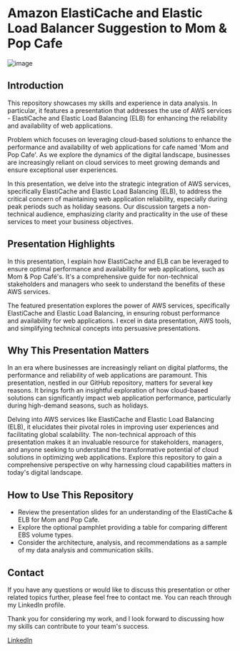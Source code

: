 # Amazon ElastiCache and Elastic Load Balancer Suggestion to Mom & Pop Cafe

![image](https://github.com/ketanksagar/AWS_ElastiCache_ELB_usecase/assets/117306864/3b417bd8-3a86-4635-bb7a-dbb2961f4542)

## Introduction

This repository showcases my skills and experience in data analysis. In particular, it features a presentation that addresses the use of AWS services - ElastiCache and Elastic Load Balancing (ELB) for enhancing the reliability and availability of web applications.

Problem which focuses on leveraging cloud-based solutions to enhance the performance and availability of web applications for cafe named 'Mom and Pop Cafe'. As we explore the dynamics of the digital landscape, businesses are increasingly reliant on cloud services to meet growing demands and ensure exceptional user experiences.

In this presentation, we delve into the strategic integration of AWS services, specifically ElastiCache and Elastic Load Balancing (ELB), to address the critical concern of maintaining web application reliability, especially during peak periods such as holiday seasons. Our discussion targets a non-technical audience, emphasizing clarity and practicality in the use of these services to meet your business objectives.


## Presentation Highlights

In this presentation, I explain how ElastiCache and ELB can be leveraged to ensure optimal performance and availability for web applications, such as Mom & Pop Café's. It's a comprehensive guide for non-technical stakeholders and managers who seek to understand the benefits of these AWS services.

The featured presentation explores the power of AWS services, specifically ElastiCache and Elastic Load Balancing, in ensuring robust performance and availability for web applications. I excel in data presentation, AWS tools, and simplifying technical concepts into persuasive presentations.

## Why This Presentation Matters

In an era where businesses are increasingly reliant on digital platforms, the performance and reliability of web applications are paramount. This presentation, nestled in our GitHub repository, matters for several key reasons. It brings forth an insightful exploration of how cloud-based solutions can significantly impact web application performance, particularly during high-demand seasons, such as holidays. 

Delving into AWS services like ElastiCache and Elastic Load Balancing (ELB), it elucidates their pivotal roles in improving user experiences and facilitating global scalability. The non-technical approach of this presentation makes it an invaluable resource for stakeholders, managers, and anyone seeking to understand the transformative potential of cloud solutions in optimizing web applications. Explore this repository to gain a comprehensive perspective on why harnessing cloud capabilities matters in today's digital landscape.

## How to Use This Repository

- Review the presentation slides for an understanding of the ElastiCache & ELB for Mom and Pop Cafe.
- Explore the optional pamphlet providing a table for comparing different EBS volume types.
- Consider the architecture, analysis, and recommendations as a sample of my data analysis and communication skills.

## Contact

If you have any questions or would like to discuss this presentation or other related topics further, please feel free to contact me. You can reach through my LinkedIn profile.

Thank you for considering my work, and I look forward to discussing how my skills can contribute to your team's success.

[LinkedIn](https://www.linkedin.com/in/ketan-ksagar/)



